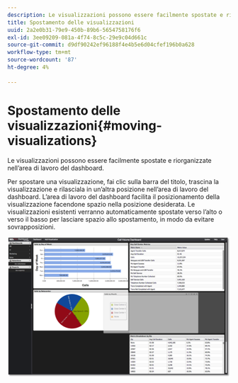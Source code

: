 ```yaml
---
description: Le visualizzazioni possono essere facilmente spostate e riorganizzate nell’area di lavoro del dashboard.
title: Spostamento delle visualizzazioni
uuid: 2a2e0b31-79e9-450b-89b6-5654758176f6
exl-id: 3ee09209-081a-4f74-8c5c-29e9c04d661c
source-git-commit: d9df90242ef96188f4e4b5e6d04cfef196b0a628
workflow-type: tm+mt
source-wordcount: '87'
ht-degree: 4%

---
```


# Spostamento delle visualizzazioni{#moving-visualizations}

Le visualizzazioni possono essere facilmente spostate e riorganizzate nell’area di lavoro del dashboard.

Per spostare una visualizzazione, fai clic sulla barra del titolo, trascina la visualizzazione e rilasciala in un’altra posizione nell’area di lavoro del dashboard. L’area di lavoro del dashboard facilita il posizionamento della visualizzazione facendone spazio nella posizione desiderata. Le visualizzazioni esistenti verranno automaticamente spostate verso l’alto o verso il basso per lasciare spazio allo spostamento, in modo da evitare sovrapposizioni.

![](assets/move_visual.png)

